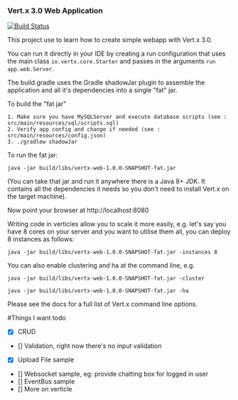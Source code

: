 ### Vert.x 3.0 Web Application
[![Build Status](https://travis-ci.org/maasdi/vertx-web.svg?branch=master)](https://travis-ci.org/maasdi/vertx-web)

This project use to learn how to create simple webapp with Vert.x 3.0.

You can run it directly in your IDE by creating a run configuration that uses the main class `io.vertx.core.Starter`
and passes in the arguments `run app.web.Server`.

The build.gradle uses the Gradle shadowJar plugin to assemble the application and all it's dependencies into a single "fat" jar.

To build the "fat jar"

    1. Make sure you have MySQLServer and execute database scripts (see : src/main/resources/sql/scripts.sql)
    2. Verify app config and change if needed (see : src/main/resources/config.json)
    3. ./gradlew shadowJar

To run the fat jar:

    java -jar build/libs/vertx-web-1.0.0-SNAPSHOT-fat.jar

(You can take that jar and run it anywhere there is a Java 8+ JDK. It contains all the dependencies it needs so you
don't need to install Vert.x on the target machine).

Now point your browser at http://localhost:8080

Writing code in verticles allow you to scale it more easily, e.g. let's say you have 8 cores on your server and you
want to utilise them all, you can deploy 8 instances as follows:

    java -jar build/libs/vertx-web-1.0.0-SNAPSHOT-fat.jar -instances 8

You can also enable clustering and ha at the command line, e.g.

    java -jar build/libs/vertx-web-1.0.0-SNAPSHOT-fat.jar -cluster

    java -jar build/libs/vertx-web-1.0.0-SNAPSHOT-fat.jar -ha

Please see the docs for a full list of Vert.x command line options.

#Things I want todo
- [x] CRUD
- [] Validation, right now there's no input validation
- [x] Upload File sample
- [] Websocket sample, eg: provide chatting box for logged in user
- [] EventBus sample
- [] More on verticle